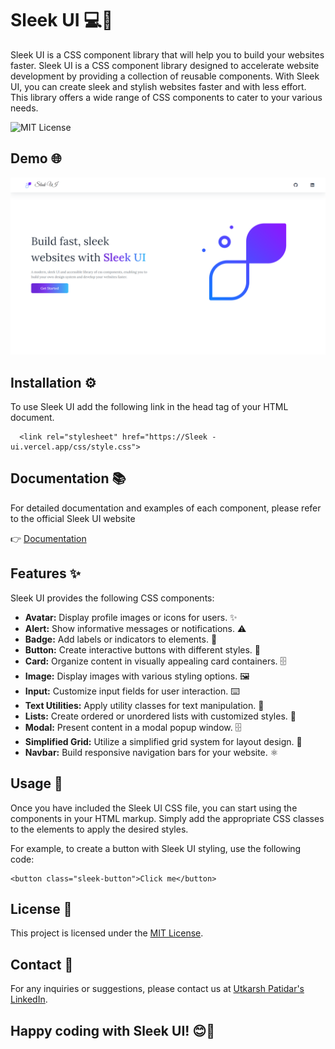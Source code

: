 # Sleek UI 💻🎨

Sleek  UI is a CSS component library that will help you to build your websites faster.
Sleek UI is a CSS component library designed to accelerate website development by providing a collection of reusable components. With Sleek UI, you can create sleek and stylish websites faster and with less effort. This library offers a wide range of CSS components to cater to your various needs. 


![MIT License](https://img.shields.io/static/v1?label=vercel&message=success&color=<COLOR>)

## Demo 🌐
![Sleek ui]( https://github.com/Utkarssh11/sleekUI-library/blob/main/Screenshot%20(383).png?raw=true)


## Installation ⚙️
To use Sleek  UI add the following link in the head tag of your HTML document.
```
  <link rel="stylesheet" href="https://Sleek -ui.vercel.app/css/style.css">
```
    

## Documentation 📚

For detailed documentation and examples of each component, please refer to the official Sleek UI website

👉 [Documentation](https://utkarssh11.github.io/sleekUI-library/)


## Features ✨

Sleek UI provides the following CSS components:

* **Avatar:** Display profile images or icons for users. ✨
* **Alert:** Show informative messages or notifications. ⚠️
* **Badge:** Add labels or indicators to elements. 📌
* **Button:** Create interactive buttons with different styles. 🔼
* **Card:** Organize content in visually appealing card containers. 🗄️
* **Image:** Display images with various styling options. 🖼️
* **Input:** Customize input fields for user interaction. ⌨️
* **Text Utilities:** Apply utility classes for text manipulation. 📝
* **Lists:** Create ordered or unordered lists with customized styles. 📝
* **Modal:** Present content in a modal popup window. 🗄️
* **Simplified Grid:** Utilize a simplified grid system for layout design. 🔲
* **Navbar:** Build responsive navigation bars for your website. ⚛️

## Usage 🚀
Once you have included the Sleek UI CSS file, you can start using the components in your HTML markup. Simply add the appropriate CSS classes to the elements to apply the desired styles.

For example, to create a button with Sleek UI styling, use the following code:
```
<button class="sleek-button">Click me</button>
```

## License 📝

This project is licensed under the [MIT License](LICENSE).

## Contact 📧

For any inquiries or suggestions, please contact us at [Utkarsh Patidar's LinkedIn](https://www.linkedin.com/in/utkarsh-patidar-800081221/).



## Happy coding with Sleek UI! 😊🚀
